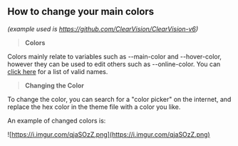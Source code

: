 ## **How to change your main colors**
*(example used is https://github.com/ClearVision/ClearVision-v6)*

> **__Colors__**

Colors mainly relate to variables such as --main-color and --hover-color, however they can be used to edit others such as --online-color. 
You can [click here](https://developer.mozilla.org/en-US/docs/Web/CSS/color_value#Syntax) for a list of valid names.

> **__Changing the Color__**

To change the color, you can search for a "color picker" on the internet, and replace the hex color in the theme file with a color you like.

An example of changed colors is:

![https://i.imgur.com/qjaSOzZ.png](https://i.imgur.com/qjaSOzZ.png)
